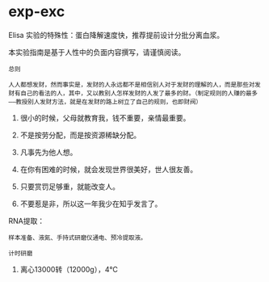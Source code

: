 # exp-exc

Elisa 实验的特殊性：蛋白降解速度快，推荐提前设计分批分离血浆。

本实验指南是基于人性中的负面内容撰写，请谨慎阅读。

`总则`

`人人都想发财，然而事实是，发财的人永远都不是相信别人对于发财的理解的人，而是那些对发财有自己的看法的人，其中，又以教别人怎样发财的人发了最多的财。（制定规则的人赚的最多——教授别人发财方法，就是在发财的路上树立了自己的规则，也即财阀）`

1. 很小的时候，父母就教育我，钱不重要，亲情最重要。

2. 不是按劳分配，而是按资源稀缺分配。

3. 凡事先为他人想。

4. 在你有困难的时候，就会发现世界很美好，世人很友善。

5. 只要赏罚足够重，就能改变人。

6. 不要惹是非，所以这一年我少在知乎发言了。

RNA提取：

`样本准备、液氮、手持式研磨仪通电、预冷提取液。`

`计时研磨`

1. 离心13000转（12000g），4℃